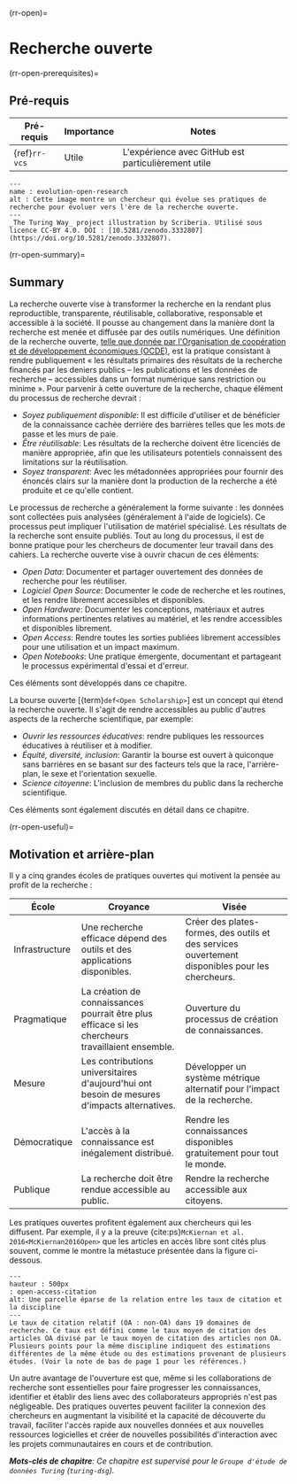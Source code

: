 (rr-open)=
# Recherche ouverte

(rr-open-prerequisites)=
## Pré-requis

| Pré-requis    | Importance | Notes                                               |
| ------------- | ---------- | --------------------------------------------------- |
| {ref}`rr-vcs` | Utile      | L'expérience avec GitHub est particulièrement utile |


```{figure} ../figures/evolution-open-research.jpg
---
name : evolution-open-research
alt : Cette image montre un chercheur qui évolue ses pratiques de recherche pour évoluer vers l'ère de la recherche ouverte.
---
_The Turing Way_ project illustration by Scriberia. Utilisé sous licence CC-BY 4.0. DOI : [10.5281/zenodo.3332807](https://doi.org/10.5281/zenodo.3332807).
```

(rr-open-summary)=
## Summary

La recherche ouverte vise à transformer la recherche en la rendant plus reproductible, transparente, réutilisable, collaborative, responsable et accessible à la société. Il pousse au changement dans la manière dont la recherche est menée et diffusée par des outils numériques. Une définition de la recherche ouverte, [telle que donnée par l'Organisation de coopération et de développement économiques (OCDE)](https://www.fct.pt/dsi/docs/Making_Open_Science_a_Reality.pdf "Making Open Science a Reality, OECD Science, Technology and Industry Policy Papers No. 25"), est la pratique consistant à rendre publiquement « les résultats primaires des résultats de la recherche financés par les deniers publics – les publications et les données de recherche – accessibles dans un format numérique sans restriction ou minime ». Pour parvenir à cette ouverture de la recherche, chaque élément du processus de recherche devrait :

- _Soyez publiquement disponible_: Il est difficile d'utiliser et de bénéficier de la connaissance cachée derrière des barrières telles que les mots de passe et les murs de paie.
- _Être réutilisable_: Les résultats de la recherche doivent être licenciés de manière appropriée, afin que les utilisateurs potentiels connaissent des limitations sur la réutilisation.
- _Soyez transparent_: Avec les métadonnées appropriées pour fournir des énoncés clairs sur la manière dont la production de la recherche a été produite et ce qu'elle contient.

Le processus de recherche a généralement la forme suivante : les données sont collectées puis analysées (généralement à l'aide de logiciels). Ce processus peut impliquer l'utilisation de matériel spécialisé. Les résultats de la recherche sont ensuite publiés. Tout au long du processus, il est de bonne pratique pour les chercheurs de documenter leur travail dans des cahiers. La recherche ouverte vise à ouvrir chacun de ces éléments:

- _Open Data_: Documenter et partager ouvertement des données de recherche pour les réutiliser.
- _Logiciel Open Source_: Documenter le code de recherche et les routines, et les rendre librement accessibles et disponibles.
- _Open Hardware_: Documenter les conceptions, matériaux et autres informations pertinentes relatives au matériel, et les rendre accessibles et disponibles librement.
- _Open Access_: Rendre toutes les sorties publiées librement accessibles pour une utilisation et un impact maximum.
- _Open Notebooks_: Une pratique émergente, documentant et partageant le processus expérimental d'essai et d'erreur.

Ces éléments sont développés dans ce chapitre.

La bourse ouverte [{term}`def<Open Scholarship>`] est un concept qui étend la recherche ouverte. Il s'agit de rendre accessibles au public d'autres aspects de la recherche scientifique, par exemple:

- _Ouvrir les ressources éducatives_: rendre publiques les ressources éducatives à réutiliser et à modifier.
- _Équité, diversité, inclusion_: Garantir la bourse est ouvert à quiconque sans barrières en se basant sur des facteurs tels que la race, l'arrière-plan, le sexe et l'orientation sexuelle.
- _Science citoyenne_: L'inclusion de membres du public dans la recherche scientifique.

Ces éléments sont également discutés en détail dans ce chapitre.

(rr-open-useful)=
## Motivation et arrière-plan

Il y a cinq grandes écoles de pratiques ouvertes qui motivent la pensée au profit de la recherche :

| École          | Croyance                                                                                           | Visée                                                                                            |
| -------------- | -------------------------------------------------------------------------------------------------- | ------------------------------------------------------------------------------------------------ |
| Infrastructure | Une recherche efficace dépend des outils et des applications disponibles.                          | Créer des plates-formes, des outils et des services ouvertement disponibles pour les chercheurs. |
| Pragmatique    | La création de connaissances pourrait être plus efficace si les chercheurs travaillaient ensemble. | Ouverture du processus de création de connaissances.                                             |
| Mesure         | Les contributions universitaires d'aujourd'hui ont besoin de mesures d'impacts alternatives.       | Développer un système métrique alternatif pour l'impact de la recherche.                         |
| Démocratique   | L'accès à la connaissance est inégalement distribué.                                               | Rendre les connaissances disponibles gratuitement pour tout le monde.                            |
| Publique       | La recherche doit être rendue accessible au public.                                                | Rendre la recherche accessible aux citoyens.                                                     |

Les pratiques ouvertes profitent également aux chercheurs qui les diffusent. Par exemple, il y a la preuve {cite:ps}`McKiernan et al. 2016<McKiernan2016Open>` que les articles en accès libre sont cités plus souvent, comme le montre la métastuce présentée dans la figure ci-dessous.

```{figure} ../figures/open-access-citations.jpg
---
hauteur : 500px
: open-access-citation
alt: Une parcelle éparse de la relation entre les taux de citation et la discipline
---
Le taux de citation relatif (OA : non-OA) dans 19 domaines de recherche. Ce taux est défini comme le taux moyen de citation des articles OA divisé par le taux moyen de citation des articles non OA. Plusieurs points pour la même discipline indiquent des estimations différentes de la même étude ou des estimations provenant de plusieurs études. (Voir la note de bas de page 1 pour les références.)
```

Un autre avantage de l'ouverture est que, même si les collaborations de recherche sont essentielles pour faire progresser les connaissances, identifier et établir des liens avec des collaborateurs appropriés n'est pas négligeable. Des pratiques ouvertes peuvent faciliter la connexion des chercheurs en augmentant la visibilité et la capacité de découverte du travail, faciliter l'accès rapide aux nouvelles données et aux nouvelles ressources logicielles et créer de nouvelles possibilités d'interaction avec les projets communautaires en cours et de contribution.

***Mots-clés de chapitre**: Ce chapitre est supervisé pour le `Groupe d'étude de données Turing` (`turing-dsg`).*
